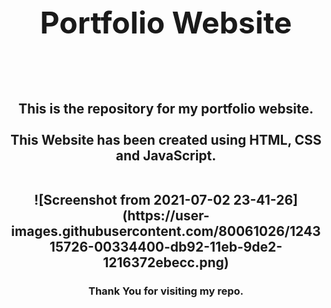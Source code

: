 <h1 align="center" style="font-size:3rem">Portfolio Website</h1><br><br>
<h2 align="center">This is the repository for my portfolio website.<br><br>This Website has been created using HTML, CSS and JavaScript.</b></p><br>
![Screenshot from 2021-07-02 23-41-26](https://user-images.githubusercontent.com/80061026/124315726-00334400-db92-11eb-9de2-1216372ebecc.png)

<br>
<h3 align="center">Thank You for visiting my repo.</p>

  
  
  

